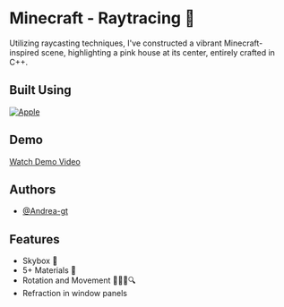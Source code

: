 # Minecraft - Raytracing :hibiscus:
Utilizing raycasting techniques, I've constructed a vibrant Minecraft-inspired scene, highlighting a pink house at its center, entirely crafted in C++. 

## Built Using 
[![Apple](https://img.shields.io/badge/C++-999999?style=for-the-badge&logo=cplusplus&logoColor=white&labelColor=yellow)]()

## Demo
[Watch Demo Video](https://youtu.be/xTksqvGGFFM)


## Authors
- [@Andrea-gt](https://github.com/Andrea-gt)

## Features
- Skybox 🌌
- 5+ Materials 🎨
- Rotation and Movement 🔄🚶‍♂️🔍
- Refraction in window panels 
